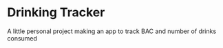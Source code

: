 # Drinking Tracker

A little personal project making an app to track BAC and number of drinks consumed

